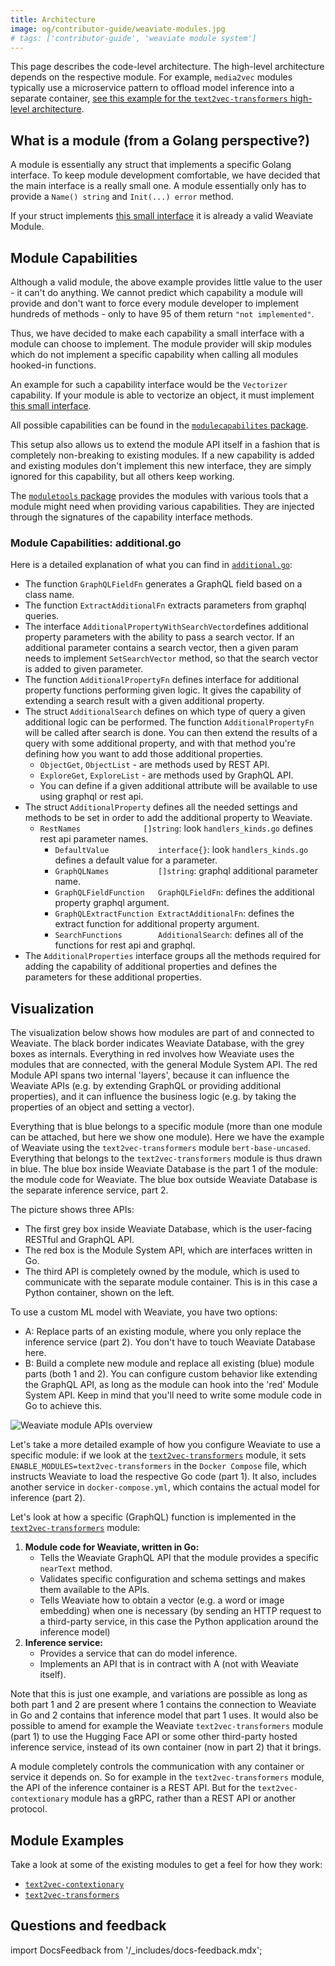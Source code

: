 ```yaml
---
title: Architecture
image: og/contributor-guide/weaviate-modules.jpg
# tags: ['contributor-guide', 'weaviate module system']
---
```


This page describes the code-level architecture. The high-level architecture
depends on the respective module. For example, `media2vec` modules typically
use a microservice pattern to offload model inference into a separate
container, [see this example for the `text2vec-transformers` high-level
architecture](./index.md#high-level-architecture).

## What is a module (from a Golang perspective?)

A module is essentially any struct that implements a specific Golang interface.
To keep module development comfortable, we have decided that the main interface
is a really small one. A module essentially only has to provide a `Name()
string` and `Init(...) error` method.

If your struct implements [this small
interface](https://github.com/weaviate/weaviate/blob/master/entities/modulecapabilities/module.go)
it is already a valid Weaviate Module.

## Module Capabilities

Although a valid module, the above example provides little value to the user -
it can't do anything. We cannot predict which capability a module will provide
and don't want to force every module developer to implement hundreds of methods -
only to have 95 of them return `"not implemented"`.

Thus, we have decided to make each capability a small interface with a module
can choose to implement. The module provider will skip modules which do not
implement a specific capability when calling all modules hooked-in functions.

An example for such a capability interface would be the `Vectorizer`
capability. If your module is able to vectorize an object, it must
implement [this small
interface](https://github.com/weaviate/weaviate/blob/master/entities/modulecapabilities/vectorizer.go).

All possible capabilities can be found in the [`modulecapabilites`
package](https://github.com/weaviate/weaviate/tree/master/entities/modulecapabilities).

This setup also allows us to extend the module API itself in a fashion that is
completely non-breaking to existing modules. If a new capability is added and
existing modules don't implement this new interface, they are simply ignored
for this capability, but all others keep working.

The [`moduletools`
package](https://github.com/weaviate/weaviate/tree/master/entities/moduletools)
provides the modules with various tools that a module might need when providing
various capabilities. They are injected through the signatures of the
capability interface methods.


### Module Capabilities: additional.go

Here is a detailed explanation of what you can find in [`additional.go`](https://github.com/weaviate/weaviate/blob/master/entities/modulecapabilities/additional.go):
* The function `GraphQLFieldFn` generates a GraphQL field based on a class name.
* The function `ExtractAdditionalFn` extracts parameters from graphql queries.
* The interface `AdditionalPropertyWithSearchVector`defines additional property parameters with the ability to pass a search vector. If an additional parameter contains a search vector, then a given param needs to implement `SetSearchVector` method, so that the search vector is added to given parameter.
* The function `AdditionalPropertyFn` defines interface for additional property functions performing given logic. It gives the capability of extending a search result with a given additional property.
* The struct `AdditionalSearch` defines on which type of query a given additional logic can be performed. The function `AdditionalPropertyFn` will be called after search is done. You can then extend the results of a query with some additional property, and with that method you're defining how you want to add those additional properties.
    * `ObjectGet`, `ObjectList` - are methods used by REST API.
    * `ExploreGet`, `ExploreList` - are methods used by GraphQL API.
    * You can define if a given additional attribute will be available to use using graphql or rest api.
* The struct `AdditionalProperty` defines all the needed settings and methods to be set in order to add the additional property to Weaviate.
  * `RestNames              []string`: look `handlers_kinds.go` defines rest api parameter names.
	* `DefaultValue           interface{}`: look `handlers_kinds.go` defines a default value for a parameter.
	* `GraphQLNames           []string`: graphql additional parameter name.
	* `GraphQLFieldFunction   GraphQLFieldFn`: defines the additional property graphql argument.
	* `GraphQLExtractFunction ExtractAdditionalFn`: defines the extract function for additional property argument.
	* `SearchFunctions        AdditionalSearch`: defines all of the functions for rest api and graphql.
* The `AdditionalProperties` interface groups all the methods required for adding the capability of additional properties and defines the parameters for these additional properties.

## Visualization

The visualization below shows how modules are part of and connected to Weaviate. The black border indicates Weaviate Database, with the grey boxes as internals. Everything in red involves how Weaviate uses the modules that are connected, with the general Module System API. The red Module API spans two internal 'layers', because it can influence the Weaviate APIs (e.g. by extending GraphQL or providing additional properties), and it can influence the business logic (e.g. by taking the properties of an object and setting a vector).

Everything that is blue belongs to a specific module (more than one module can be attached, but here we show one module). Here we have the example of Weaviate using the `text2vec-transformers` module `bert-base-uncased`. Everything that belongs to the `text2vec-transformers` module is thus drawn in blue. The blue box inside Weaviate Database is the part 1 of the module: the module code for Weaviate. The blue box outside Weaviate Database is the separate inference service, part 2.

The picture shows three APIs:
* The first grey box inside Weaviate Database, which is the user-facing RESTful and GraphQL API.
* The red box is the Module System API, which are interfaces written in Go.
* The third API is completely owned by the module, which is used to communicate with the separate module container. This is in this case a Python container, shown on the left.

To use a custom ML model with Weaviate, you have two options:
* A: Replace parts of an existing module, where you only replace the inference service (part 2). You don't have to touch Weaviate Database here.
* B: Build a complete new module and replace all existing (blue) module parts (both 1 and 2). You can configure custom behavior like extending the GraphQL API, as long as the module can hook into the 'red' Module System API. Keep in mind that you'll need to write some module code in Go to achieve this.

![Weaviate module APIs overview](/img/contributor-guide/weaviate-modules/weaviate-module-apis.svg "Weaviate module APIs overview")

Let's take a more detailed example of how you configure Weaviate to use a specific module: if we look at the [`text2vec-transformers`](/weaviate/model-providers/transformers/embeddings) module, it sets `ENABLE_MODULES=text2vec-transformers` in the `Docker Compose` file, which instructs Weaviate to load the respective Go code (part 1). It also, includes another service in `docker-compose.yml`, which contains the actual model for inference (part 2).

Let's look at how a specific (GraphQL) function is implemented in the [`text2vec-transformers`](/weaviate/model-providers/transformers/embeddings) module:

1. **Module code for Weaviate, written in Go:**
   * Tells the Weaviate GraphQL API that the module provides a specific `nearText` method.
   * Validates specific configuration and schema settings and makes them available to the APIs.
   * Tells Weaviate how to obtain a vector (e.g. a word or image embedding) when one is necessary (by sending an HTTP request to a third-party service, in this case the Python application around the inference model)
2. **Inference service:**
   * Provides a service that can do model inference.
   * Implements an API that is in contract with A (not with Weaviate itself).

Note that this is just one example, and variations are possible as long as both part 1 and 2 are present where 1 contains the connection to Weaviate in Go and 2 contains that inference model that part 1 uses. It would also be possible to amend for example the Weaviate `text2vec-transformers` module (part 1) to use the Hugging Face API or some other third-party hosted inference service, instead of its own container (now in part 2) that it brings.

A module completely controls the communication with any container or service it depends on. So for example in the `text2vec-transformers` module, the API of the inference container is a REST API. But for the `text2vec-contextionary` module has a gRPC, rather than a REST API or another protocol.

## Module Examples

Take a look at some of the existing modules to get a feel for how they work:

- [`text2vec-contextionary`](https://github.com/weaviate/weaviate/tree/master/modules/text2vec-contextionary)
- [`text2vec-transformers`](https://github.com/weaviate/weaviate/tree/master/modules/text2vec-transformers)

## Questions and feedback

import DocsFeedback from '/_includes/docs-feedback.mdx';

<DocsFeedback/>
